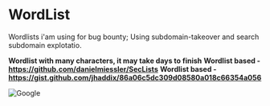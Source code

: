 # WordList
Wordlists i'am using for bug bounty; Using subdomain-takeover and search subdomain explotatio.


<b>Wordlist with many characters, it may take days to finish</b>
<b>Wordlist based - https://github.com/danielmiessler/SecLists</b>
<b>Wordlist based - https://gist.github.com/jhaddix/86a06c5dc309d08580a018c66354a056</b>

![Google](https://www.google.com/url?sa=i&url=https%3A%2F%2Fcellularnews.com%2Fwallpapers%2Fcartoons%2Flooney-tunes%2Flooney-tunes-martin-the-martian%2F&psig=AOvVaw2vC7DUuqPdG7KzQ3_GW6yT&ust=1588806969135000&source=images&cd=vfe&ved=0CAIQjRxqFwoTCNiFuqjtnekCFQAAAAAdAAAAABAW)

